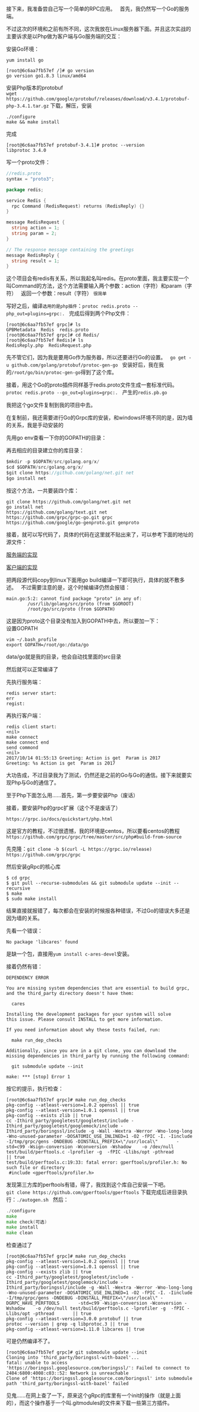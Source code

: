 
接下来，我准备尝自己写一个简单的RPC应用。  
首先，我仍然写一个Go的服务端。  

不过这次的环境和之前有所不同，这次我放在Linux服务器下面。并且这次实战的主要诉求是以Php做为客户端与Go服务端的交互：  

安装Go环境：  
```
yum install go
```

```
[root@6c6aa7fb57ef /]# go version
go version go1.8.3 linux/amd64
```

安装Php版本的protobuf  
`wget https://github.com/google/protobuf/releases/download/v3.4.1/protobuf-php-3.4.1.tar.gz`
下载，解压，安装
```
./configure
make && make install
```

完成  
```
[root@6c6aa7fb57ef protobuf-3.4.1]# protoc --version
libprotoc 3.4.0
```

写一个proto文件：  
```go
//redis.proto
syntax = "proto3";

package redis;

service Redis {
  rpc Command (RedisRequest) returns (RedisReply) {}
}

message RedisRequest {
  string action = 1;
  string param = 2;
}

// The response message containing the greetings
message RedisReply {
  string result = 1;
}

```
这个项目会有redis有关系，所以我起名叫redis。在proto里面，我主要实现一个叫Command的方法，这个方法需要输入两个参数：action（字符）和param（字符）  
返回一个参数：result（字符） 
`很简单`

写好之后，编译`选用的是php插件`：`protoc redis.proto --php_out=plugins=grpc:.`  
完成后得到两个Php文件：  
```
[root@6c6aa7fb57ef grpc]# ls
GPBMetadata  Redis  redis.proto
[root@6c6aa7fb57ef grpc]# cd Redis/
[root@6c6aa7fb57ef Redis]# ls
RedisReply.php  RedisRequest.php
```

先不管它们，因为我是要用Go作为服务器，所以还要进行Go的设置。  
`go get -u github.com/golang/protobuf/protoc-gen-go`  
安装好后，我在我的`/root/go/bin/protoc-gen-go`得到了这个库。  

接着，用这个Go的proto插件同样基于redis.proto文件生成一套标准代码。  
`protoc redis.proto --go_out=plugins=grpc:.`  
产生的`redis.pb.go`  

我把这个go文件复制到我的项目中去。  

在复制前，我还需要进行Go的Grpc库的安装，和windows环境不同的是，因为墙的关系，我是手动安装的  

先用go env查看一下你的GOPATH的目录：  

再去相应的目录建立你的库目录：  

```go
$mkdir -p $GOPATH/src/golang.org/x/
$cd $GOPATH/src/golang.org/x/
$git clone https://github.com/golang/net.git net 
$go install net
```
按这个方法，一共要装四个库：  
```
git clone https://github.com/golang/net.git net
go install net
https://github.com/golang/text.git net
https://github.com/grpc/grpc-go.git grpc
https://github.com/google/go-genproto.git genproto
```

接着，就可以写代码了，具体的代码在这里就不贴出来了，可以参考下面的地址的源文件：

<a href="https://github.com/gundamzaku/golang_study_note/tree/master/grpc/action_in_php_code/redis/src">服务端的实现</a>  

<a href="https://github.com/gundamzaku/golang_study_note/tree/master/grpc/action_in_php_code/redis_client/src/">客户端的实现</a>  


把两段源代码copy到linux下面用go build编译一下即可执行，具体的就不敷多述。  
不过需要注意的是，这个时候编译仍然会报错：  
```
main.go:5:2: cannot find package "proto" in any of:
        /usr/lib/golang/src/proto (from $GOROOT)
        /root/go/src/proto (from $GOPATH)
```
这是因为proto这个目录没有加入到GOPATH中去，所以要加一下：  
设置GOPATH
```
vim ~/.bash_profile
export GOPATH=/root/go:/data/go
```
data/go就是我的目录，他会自动找里面的src目录  

然后就可以正常编译了  

先执行服务端：  
```
redis server start:
err
regist:
```

再执行客户端：
```
redis client start:
<nil>
make connect
make connect end
send commond
<nil>
2017/10/14 01:55:13 Greeting: Action is get  Param is 2017
Greeting: %s Action is get  Param is 2017
```

大功告成，不过目录我为了测试，仍然还是之前的Go与Go的通信。接下来就要实现Php与Go的通信了。  

至于Php下面怎么用……首先，第一步要安装Php（废话）  

接着，要安装Php的grpc扩展（这个不是废话了）  

`https://grpc.io/docs/quickstart/php.html`  

这是官方的教程，不过很遗憾，我的环境是centos，所以要看centos的教程`https://github.com/grpc/grpc/tree/master/src/php#build-from-source`  

先克隆：`git clone -b $(curl -L https://grpc.io/release) https://github.com/grpc/grpc`  

然后安装gRpc的核心库  
```
$ cd grpc
$ git pull --recurse-submodules && git submodule update --init --recursive
$ make
$ sudo make install
```
结果直接就报错了，每次都会在安装的时候报各种错误，不过Go的错误大多还是因为墙的关系。  

先看一个错误：  
```
No package 'libcares' found
```
是缺一个包，直接用`yum install c-ares-devel`安装。  

接着仍然有错：  
```
DEPENDENCY ERROR

You are missing system dependencies that are essential to build grpc,
and the third_party directory doesn't have them:

  cares

Installing the development packages for your system will solve
this issue. Please consult INSTALL to get more information.

If you need information about why these tests failed, run:

  make run_dep_checks

Additionally, since you are in a git clone, you can download the
missing dependencies in third_party by running the following command:

  git submodule update --init

make: *** [stop] Error 1
```
按它的提示，执行检查：  
```
[root@6c6aa7fb57ef grpc]# make run_dep_checks
pkg-config --atleast-version=1.0.2 openssl || true
pkg-config --atleast-version=1.0.1 openssl || true
pkg-config --exists zlib || true
cc -Ithird_party/googletest/googletest/include -Ithird_party/googletest/googlemock/include -Ithird_party/boringssl/include -g -Wall -Wextra -Werror -Wno-long-long -Wno-unused-parameter -DOSATOMIC_USE_INLINED=1 -O2 -fPIC -I. -Iinclude -I/tmp/grpc/gens -DNDEBUG -DINSTALL_PREFIX=\"/usr/local\"       -std=c99 -Wsign-conversion -Wconversion -Wshadow    -o /dev/null test/build/perftools.c -lprofiler -g  -fPIC -Llibs/opt -pthread       || true
test/build/perftools.c:19:33: fatal error: gperftools/profiler.h: No such file or directory
 #include <gperftools/profiler.h>
 ```
发现第三方库的perftools有错，得了，我找到这个库自己安装一下吧。  
`git clone https://github.com/gperftools/gperftools`
下载完成后进目录执行：`./autogen.sh`  
然后：  
```go
./configure
make
make check(可选)
make install
make clean
```

检查通过了  
``` 
[root@6c6aa7fb57ef grpc]# make run_dep_checks
pkg-config --atleast-version=1.0.2 openssl || true
pkg-config --atleast-version=1.0.1 openssl || true
pkg-config --exists zlib || true
cc -Ithird_party/googletest/googletest/include -Ithird_party/googletest/googlemock/include -Ithird_party/boringssl/include -g -Wall -Wextra -Werror -Wno-long-long -Wno-unused-parameter -DOSATOMIC_USE_INLINED=1 -O2 -fPIC -I. -Iinclude -I/tmp/grpc/gens -DNDEBUG -DINSTALL_PREFIX=\"/usr/local\" -DGRPC_HAVE_PERFTOOLS       -std=c99 -Wsign-conversion -Wconversion -Wshadow    -o /dev/null test/build/perftools.c -lprofiler -g  -fPIC -Llibs/opt -pthread       || true
pkg-config --atleast-version=3.0.0 protobuf || true
protoc --version | grep -q libprotoc.3 || true
pkg-config --atleast-version=1.11.0 libcares || true
```
可是仍然编译不了。  
```
[root@6c6aa7fb57ef grpc]# git submodule update --init
Cloning into 'third_party/boringssl-with-bazel'...
fatal: unable to access 'https://boringssl.googlesource.com/boringssl/': Failed to connect to 2404:6800:4008:c03::52: Network is unreachable
Clone of 'https://boringssl.googlesource.com/boringssl' into submodule path 'third_party/boringssl-with-bazel' failed
```
见鬼……在网上查了一下，原来这个gRpc的库里有一个init的操作（就是上面的），而这个操作基于一个叫.gitmodules的文件来下载一些第三方插件。  

